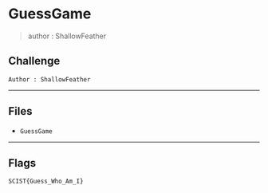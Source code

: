 # GuessGame
> author : ShallowFeather

## Challenge
```
Author : ShallowFeather
```

---
## Files
- `GuessGame`

---
## Flags
```
SCIST{Guess_Who_Am_I}
```